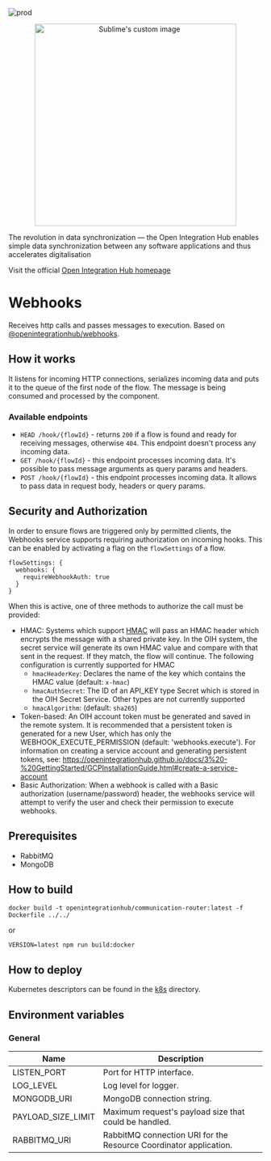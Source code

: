 ![prod](https://img.shields.io/badge/Status-Production-brightgreen.svg)

<p align="center">
  <img src="https://github.com/openintegrationhub/openintegrationhub/blob/master/Assets/medium-oih-einzeilig-zentriert.jpg" alt="Sublime's custom image" width="400"/>
</p>

The revolution in data synchronization — the Open Integration Hub enables simple data synchronization between any software applications and thus accelerates digitalisation

Visit the official [Open Integration Hub homepage](https://www.openintegrationhub.org/)

# Webhooks

Receives http calls and passes messages to execution. Based on [@openintegrationhub/webhooks](../../lib/webhooks).

## How it works

It listens for incoming HTTP connections, serializes incoming data and puts it to the queue of the first node of the flow. The message is being consumed and processed by the component.

### Available endpoints

- `HEAD /hook/{flowId}` - returns `200` if a flow is found and ready for receiving messages, otherwise `404`. This endpoint doesn't process any incoming data.
- `GET /hook/{flowId}` - this endpoint processes incoming data. It's possible to pass message arguments as query params and headers.
- `POST /hook/{flowId}` - this endpoint processes incoming data. It allows to pass data in request body, headers or query params.

## Security and Authorization

In order to ensure flows are triggered only by permitted clients, the Webhooks service supports requiring authorization on incoming hooks. This can be enabled by activating a flag on the `flowSettings` of a flow. 

```
flowSettings: {
  webhooks: {
    requireWebhookAuth: true
  }
}
```
When this is active, one of three methods to authorize the call must be provided:

- HMAC: Systems which support [HMAC](https://en.wikipedia.org/wiki/HMAC) will pass an HMAC header which encrypts the message with a shared private key. In the OIH system, the secret service will generate its own HMAC value and compare with that sent in the request. If they match, the flow will continue. The following configuration is currently supported for HMAC
  - `hmacHeaderKey`: Declares the name of the key which contains the HMAC value (default: `x-hmac`)
  - `hmacAuthSecret`: The ID of an API_KEY type Secret which is stored in the OIH Secret Service. Other types are not currently supported
  - `hmacAlgorithm`: (default: `sha265`)
- Token-based: An OIH account token must be generated and saved in the remote system. It is recommended that a persistent token is generated for a new User, which has only the WEBHOOK_EXECUTE_PERMISSION (default: 'webhooks.execute'). For information on creating a service account and generating persistent tokens, see: https://openintegrationhub.github.io/docs/3%20-%20GettingStarted/GCPInstallationGuide.html#create-a-service-account
- Basic Authorization:  When a webhook is called with a Basic authorization (username/password) header, the webhooks service will attempt to verify the user and check their permission to execute webhooks. 
## Prerequisites

- RabbitMQ
- MongoDB

## How to build

```docker
docker build -t openintegrationhub/communication-router:latest -f Dockerfile ../../
```

or

```npm
VERSION=latest npm run build:docker
```

## How to deploy

Kubernetes descriptors can be found in the [k8s](./k8s) directory.

## Environment variables

### General

| Name               | Description                                                       |
| ------------------ | ----------------------------------------------------------------- |
| LISTEN_PORT        | Port for HTTP interface.                                          |
| LOG_LEVEL          | Log level for logger.                                             |
| MONGODB_URI        | MongoDB connection string.                                        |
| PAYLOAD_SIZE_LIMIT | Maximum request's payload size that could be handled.             |
| RABBITMQ_URI       | RabbitMQ connection URI for the Resource Coordinator application. |
